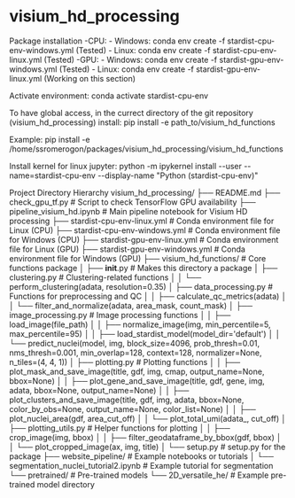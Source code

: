# visium_hd_processing
Package installation
-CPU:
    - Windows: 
      conda env create -f stardist-cpu-env-windows.yml (Tested)
    - Linux: 
      conda env create -f stardist-cpu-env-linux.yml   (Tested)
-GPU:
    - Windows: 
      conda env create -f stardist-gpu-env-windows.yml (Tested)
    - Linux: 
      conda env create -f stardist-gpu-env-linux.yml   (Working on this section)

Activate environment: 
conda activate stardist-cpu-env

To have global access, in the currect directory of the git repository (visium_hd_processing) install: 
pip install -e path_to/visium_hd_functions

Example:
pip install -e /home/ssromerogon/packages/visium_hd_processing/visium_hd_functions


Install kernel for linux jupyter: 
python -m ipykernel install --user --name=stardist-cpu-env --display-name "Python (stardist-cpu-env)"

Project Directory Hierarchy
visium_hd_processing/
├── README.md
├── check_gpu_tf.py              # Script to check TensorFlow GPU availability
├── pipeline_visium_hd.ipynb     # Main pipeline notebook for Visium HD processing
├── stardist-cpu-env-linux.yml   # Conda environment file for Linux (CPU)
├── stardist-cpu-env-windows.yml # Conda environment file for Windows (CPU)
├── stardist-gpu-env-linux.yml   # Conda environment file for Linux (GPU)
├── stardist-gpu-env-windows.yml # Conda environment file for Windows (GPU)
├── visium_hd_functions/         # Core functions package
│   ├── __init__.py              # Makes this directory a package
│   ├── clustering.py            # Clustering-related functions
│   │   └── perform_clustering(adata, resolution=0.35)
│   ├── data_processing.py       # Functions for preprocessing and QC
│   │   ├── calculate_qc_metrics(adata)
│   │   └── filter_and_normalize(adata, area_mask, count_mask)
│   ├── image_processing.py      # Image processing functions
│   │   ├── load_image(file_path)
│   │   ├── normalize_image(img, min_percentile=5, max_percentile=95)
│   │   ├── load_stardist_model(model_dir='default')
│   │   └── predict_nuclei(model, img, block_size=4096, prob_thresh=0.01, nms_thresh=0.001, min_overlap=128, context=128, normalizer=None, n_tiles=(4, 4, 1))
│   ├── plotting.py              # Plotting functions
│   │   ├── plot_mask_and_save_image(title, gdf, img, cmap, output_name=None, bbox=None)
│   │   ├── plot_gene_and_save_image(title, gdf, gene, img, adata, bbox=None, output_name=None)
│   │   ├── plot_clusters_and_save_image(title, gdf, img, adata, bbox=None, color_by_obs=None, output_name=None, color_list=None)
│   │   ├── plot_nuclei_area(gdf, area_cut_off)
│   │   └── plot_total_umi(adata_, cut_off)
│   ├── plotting_utils.py        # Helper functions for plotting
│   │   ├── crop_image(img, bbox)
│   │   ├── filter_geodataframe_by_bbox(gdf, bbox)
│   │   └── plot_cropped_image(ax, img, title)
│   └── setup.py                 # setup.py for the package
├── website_pipeline/            # Example notebooks or tutorials
│   └── segmentation_nuclei_tutorial2.ipynb # Example tutorial for segmentation
└── pretrained/                  # Pre-trained models
    └── 2D_versatile_he/         # Example pre-trained model directory

